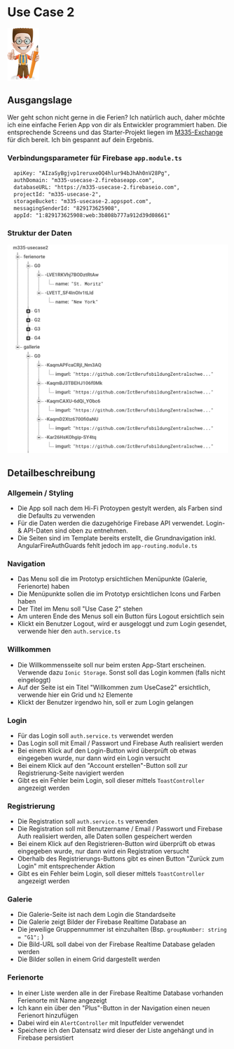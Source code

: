 # Use Case 2

![](../.gitbook/assets/ralph_uebung.png)

## Ausgangslage

Wer geht schon nicht gerne in die Ferien? Ich natürlich auch, daher möchte ich eine einfache Ferien App von dir als Entwickler programmiert haben. Die entsprechende Screens und das Starter-Projekt liegen im [M335-Exchange](https://enz.lu/m335-exchange) für dich bereit. Ich bin gespannt auf dein Ergebnis.

### Verbindungsparameter für Firebase `app.module.ts`

```text
  apiKey: "AIzaSyBgjvp1reruxeOQ4hlur94bJhAh0nV28Pg",
  authDomain: "m335-usecase-2.firebaseapp.com",
  databaseURL: "https://m335-usecase-2.firebaseio.com",
  projectId: "m335-usecase-2",
  storageBucket: "m335-usecase-2.appspot.com",
  messagingSenderId: "829173625908",
  appId: "1:829173625908:web:3b808b777a912d39d08661"
```

### Struktur der Daten

![Daten aus Firebase \(GX steht jeweils f&#xFC;r die Gruppe\)](../.gitbook/assets/image%20%283%29.png)

## Detailbeschreibung

### Allgemein / Styling

* Die App soll nach dem Hi-Fi Protoypen gestylt werden, als Farben sind die Defaults zu verwenden
* Für die Daten werden die dazugehörige Firebase API verwendet. Login- & API-Daten sind oben zu entnehmen.
* Die Seiten sind im Template bereits erstellt, die Grundnavigation inkl. AngularFireAuthGuards fehlt jedoch im `app-routing.module.ts` 

### Navigation

* Das Menu soll die im Prototyp ersichtlichen Menüpunkte \(Galerie, Ferienorte\) haben
* Die Menüpunkte sollen die im Prototyp ersichtlichen Icons und Farben haben
* Der Titel im Menu soll "Use Case 2" stehen
* Am unteren Ende des Menus soll ein Button fürs Logout ersichtlich sein
* Klickt ein Benutzer Logout, wird er ausgeloggt und zum Login gesendet, verwende hier den `auth.service.ts`

### Willkommen

* Die Willkommensseite soll nur beim ersten App-Start erscheinen. Verwende dazu `Ionic Storage`. Sonst soll das Login kommen \(falls nicht eingeloggt\)     
* Auf der Seite ist ein Titel "Willkommen zum UseCase2" ersichtlich, verwende hier ein Grid und `h2` Elemente
* Klickt der Benutzer irgendwo hin, soll er zum Login gelangen

### Login

* Für das Login soll `auth.service.ts` verwendet werden
* Das Login soll mit Email / Passwort und Firebase Auth realisiert werden
* Bei einem Klick auf den Login-Button wird überprüft ob etwas eingegeben wurde, nur dann wird ein Login versucht
* Bei einem Klick auf den "Account erstellen"-Button soll zur Registrierung-Seite navigiert werden
* Gibt es ein Fehler beim Login, soll dieser mittels `ToastController`  angezeigt werden

### Registrierung

* Die Registration soll `auth.service.ts` verwenden
* Die Registration soll mit Benutzername / Email / Passwort und Firebase Auth realisiert werden, alle Daten sollen gespeichert werden
* Bei einem Klick auf den Registrieren-Button wird überprüft ob etwas eingegeben wurde, nur dann wird ein Registration versucht
* Oberhalb des Registrierungs-Buttons gibt es einen Button "Zurück zum Login" mit entsprechender Aktion
* Gibt es ein Fehler beim Login, soll dieser mittels `ToastController`  angezeigt werden

### Galerie

* Die Galerie-Seite ist nach dem Login die Standardseite
* Die Galerie zeigt Bilder der Firebase Realtime Database an
* Die jeweilige Gruppennummer ist einzuhalten \(Bsp. `groupNumber: string = "G1";` \)
* Die Bild-URL soll dabei von der Firebase Realtime Database geladen werden
* Die Bilder sollen in einem Grid dargestellt werden

### Ferienorte

* In einer Liste werden alle in der Firebase Realtime Database vorhanden Ferienorte mit Name angezeigt
* Ich kann ein über den "Plus"-Button in der Navigation einen neuen Ferienort hinzufügen
* Dabei wird ein `AlertController` mit Inputfelder verwendet
* Speichere ich den Datensatz wird dieser der Liste angehängt und in Firebase persistiert



